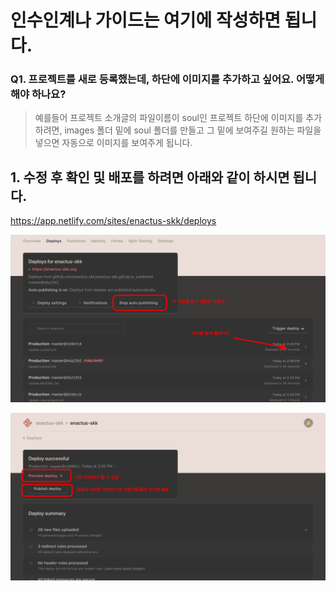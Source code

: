 # 인수인계나 가이드는 여기에 작성하면 됩니다.

### Q1. 프로젝트를 새로 등록했는데, 하단에 이미지를 추가하고 싶어요. 어떻게 해야 하나요?

> 예를들어 프로젝트 소개글의 파일이름이 soul인 프로젝트 하단에 이미지를 추가하려면,
> images 폴더 밑에 soul 폴더를 만들고 그 밑에 보여주길 원하는 파일을 넣으면 자동으로 이미지를 보여주게 됩니다.



## 1. 수정 후 확인 및 배포를 하려면 아래와 같이 하시면 됩니다.

https://app.netlify.com/sites/enactus-skk/deploys

![](/images/info/deploy_1.png)

![](/images/info/deploy_2.png)

